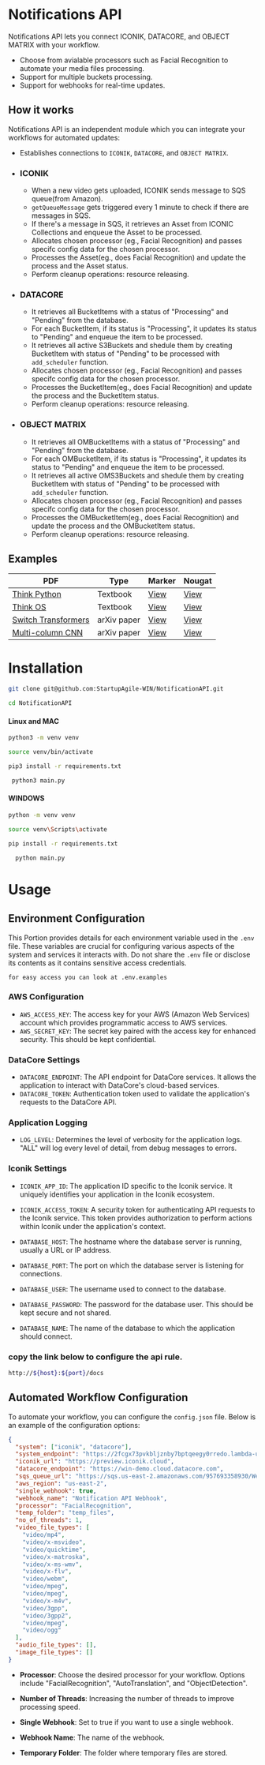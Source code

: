 # Notifications API

Notifications API lets you connect ICONIK, DATACORE, and OBJECT MATRIX with your workflow.
- Choose from avialable processors such as Facial Recognition to automate your media files processing.
- Support for multiple buckets processing.
- Support for webhooks for real-time updates.
  
## How it works

Notifications API is an independent module which you can integrate your workflows for automated updates:

- Establishes connections to ` ICONIK `, ` DATACORE `, and ` OBJECT MATRIX `.
- ### ICONIK
  - When a new video gets uploaded, ICONIK sends message to SQS queue(from Amazon).
  - ` getQueueMessage ` gets triggered every 1 minute to check if there are messages in SQS.
  - If there's a message in SQS, it retrieves an Asset from ICONIC Collections and enqueue the Asset to be processed.
  - Allocates chosen processor (eg., Facial Recognition) and passes specifc config data for the chosen processor.
  - Processes the Asset(eg., does  Facial Recognition) and update the process and the Asset status.
  - Perform cleanup operations: resource releasing.
- ### DATACORE
  - It retrieves all BucketItems with a status of "Processing" and "Pending" from the database.
  - For each BucketItem, if its status is "Processing", it updates its status to "Pending" and enqueue the item to be processed.
  - It retrieves all active S3Buckets and shedule them by creating BucketItem with status of "Pending" to be processed with ` add_scheduler ` function.
  - Allocates chosen processor (eg., Facial Recognition) and passes specifc config data for the chosen processor.
  - Processes the BucketItem(eg., does  Facial Recognition) and update the process and the BucketItem status.
  - Perform cleanup operations: resource releasing.
- ### OBJECT MATRIX
  - It retrieves all OMBucketItems with a status of "Processing" and "Pending" from the database.
  - For each OMBucketItem, if its status is "Processing", it updates its status to "Pending" and enqueue the item to be processed.
  - It retrieves all active OMS3Buckets and shedule them by creating BucketItem with status of "Pending" to be processed with ` add_scheduler ` function.
  - Allocates chosen processor (eg., Facial Recognition) and passes specifc config data for the chosen processor.
  - Processes the OMBucketItem(eg., does  Facial Recognition) and update the process and the OMBucketItem status.
  - Perform cleanup operations: resource releasing.
## Examples

| PDF                                                                   | Type        | Marker                                                                                                 | Nougat                                                                                                 |
|-----------------------------------------------------------------------|-------------|--------------------------------------------------------------------------------------------------------|--------------------------------------------------------------------------------------------------------|
| [Think Python](https://greenteapress.com/thinkpython/thinkpython.pdf) | Textbook    | [View](https://github.com/VikParuchuri/marker/blob/master/data/examples/marker/thinkpython.md)         | [View](https://github.com/VikParuchuri/marker/blob/master/data/examples/nougat/thinkpython.md)         |
| [Think OS](https://greenteapress.com/thinkos/thinkos.pdf)             | Textbook    | [View](https://github.com/VikParuchuri/marker/blob/master/data/examples/marker/thinkos.md)             | [View](https://github.com/VikParuchuri/marker/blob/master/data/examples/nougat/thinkos.md)             |
| [Switch Transformers](https://arxiv.org/pdf/2101.03961.pdf)           | arXiv paper | [View](https://github.com/VikParuchuri/marker/blob/master/data/examples/marker/switch_transformers.md) | [View](https://github.com/VikParuchuri/marker/blob/master/data/examples/nougat/switch_transformers.md) |
| [Multi-column CNN](https://arxiv.org/pdf/1804.07821.pdf)              | arXiv paper | [View](https://github.com/VikParuchuri/marker/blob/master/data/examples/marker/multicolcnn.md)         | [View](https://github.com/VikParuchuri/marker/blob/master/data/examples/nougat/multicolcnn.md)         |



# Installation
  ```bash
  git clone git@github.com:StartupAgile-WIN/NotificationAPI.git
  ```
  ```bash
  cd NotificationAPI
  ```
   #### Linux and MAC
   ```bash
   python3 -m venv venv
   ```
   ```bash
   source venv/bin/activate
   ```
   ```bash
   pip3 install -r requirements.txt
   ```
   ```bash
    python3 main.py
   ```
  #### WINDOWS
  ```bash
  python -m venv venv
  ```
  ```bash
  source venv\Scripts\activate
  ```
  ```bash
  pip install -r requirements.txt
  ```
  ```bash
    python main.py
  ```

 # Usage 
 
## Environment Configuration

This Portion provides details for each environment variable used in the `.env` file. These variables are crucial for configuring various aspects of the system and services it interacts with. Do not share the `.env` file or disclose its contents as it contains sensitive access credentials.

``for easy access you can look at .env.examples``

### AWS Configuration

- `AWS_ACCESS_KEY`: The access key for your AWS (Amazon Web Services) account which provides programmatic access to AWS services.
- `AWS_SECRET_KEY`: The secret key paired with the access key for enhanced security. This should be kept confidential.

### DataCore Settings

- `DATACORE_ENDPOINT`: The API endpoint for DataCore services. It allows the application to interact with DataCore's cloud-based services.
- `DATACORE_TOKEN`: Authentication token used to validate the application's requests to the DataCore API.

### Application Logging

- `LOG_LEVEL`: Determines the level of verbosity for the application logs. "ALL" will log every level of detail, from debug messages to errors.

### Iconik Settings

- `ICONIK_APP_ID`: The application ID specific to the Iconik service. It uniquely identifies your application in the Iconik ecosystem.
- `ICONIK_ACCESS_TOKEN`: A security token for authenticating API requests to the Iconik service. This token provides authorization to perform actions within Iconik under the application's context.

- `DATABASE_HOST`: The hostname where the database server is running, usually a URL or IP address.
- `DATABASE_PORT`: The port on which the database server is listening for connections.
- `DATABASE_USER`: The username used to connect to the database.
- `DATABASE_PASSWORD`: The password for the database user. This should be kept secure and not shared.
- `DATABASE_NAME`: The name of the database to which the application should connect.

### copy the link below to configure the api rule.
```bash 
http://${host}:${port}/docs
```
## Automated Workflow Configuration

To automate your workflow, you can configure the `config.json` file. Below is an example of the configuration options:

```json
{
  "system": ["iconik", "datacore"],
  "system_endpoint": "https://2fcgx73pvkbljznby7bptqeegy0rredo.lambda-url.us-east-2.on.aws/",
  "iconik_url": "https://preview.iconik.cloud",
  "datacore_endpoint": "https://win-demo.cloud.datacore.com",
  "sqs_queue_url": "https://sqs.us-east-2.amazonaws.com/957693358930/Webhook-Requeue",
  "aws_region": "us-east-2",
  "single_webhook": true,
  "webhook_name": "Notification API Webhook",
  "processor": "FacialRecognition",
  "temp_folder": "temp_files",
  "no_of_threads": 1,
  "video_file_types": [
    "video/mp4",
    "video/x-msvideo",
    "video/quicktime",
    "video/x-matroska",
    "video/x-ms-wmv",
    "video/x-flv",
    "video/webm",
    "video/mpeg",
    "video/mpeg",
    "video/x-m4v",
    "video/3gpp",
    "video/3gpp2",
    "video/mpeg",
    "video/ogg"
  ],
  "audio_file_types": [],
  "image_file_types": []
}
```
- **Processor**: Choose the desired processor for your workflow. Options include "FacialRecognition", "AutoTranslation", and "ObjectDetection".

- **Number of Threads**: Increasing the number of threads to improve processing speed.
  
- **Single Webhook**: Set to true if you want to use a single webhook.

- **Webhook Name**: The name of the webhook.

- **Temporary Folder**: The folder where temporary files are stored.


